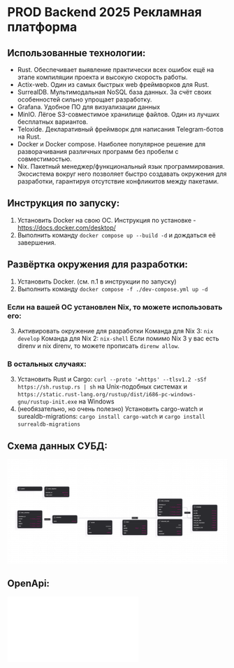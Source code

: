 # PROD Backend 2025 Рекламная платформа 

## Использованные технологии: 
- Rust. Обеспечивает выявление практически всех ошибок ещё на этапе компиляции проекта и высокую скорость работы.
- Actix-web. Один из самых быстрых web фреймворков для Rust. 
- SurrealDB. Мультимодальная NoSQL база данных. За счёт своих особенностей сильно упрощает разработку.
- Grafana. Удобное ПО для визуализации данных
- MinIO. Лёгое S3-совместимое хранилище файлов. Один из лучших бесплатных вариантов.
- Teloxide. Декларативный фреймворк для написания Telegram-ботов на Rust. 
- Docker и Docker compose. Наиболее популярное решение для разворачивания различных программ без пробелм с совместимостью.
- Nix. Пакетный менеджер/функциональный язык программирования. Экосистема вокруг него позволяет быстро создавать окружения для разработки, гарантируя отсутствие конфликитов между пакетами.

## Инструкция по запуску:
1. Установить Docker на свою ОС. Инструкция по установке - https://docs.docker.com/desktop/
2. Выполнить команду `docker compose up --build -d` и дождаться её завершения.

## Развёртка окружения для разработки:
1. Установить Docker. (см. п.1 в инструкции по запуску)
2. Выполнить команду `docker compose -f ./dev-compose.yml up -d`
### Если на вашей ОС установлен Nix, то можете использовать его:
3. Активировать окружение для разработки
Команда для Nix 3: `nix develop`
Команда для Nix 2: `nix-shell`
Если помимо Nix 3 у вас есть direnv и nix direnv, то можете прописать `direnw allow`.

### В остальных случаях:
3. Установить Rust и Cargo: `curl --proto '=https' --tlsv1.2 -sSf https://sh.rustup.rs | sh` на Unix-подобных системах и `https://static.rust-lang.org/rustup/dist/i686-pc-windows-gnu/rustup-init.exe` на Windows
4. (необязательно, но очень полезно) Установить cargo-watch и surealdb-migrations: `cargo install cargo-watch` и `cargo install surrealdb-migrations`

## Схема данных СУБД:
![схема](./assets/snapshot.png)

## OpenApi:
![openapi](./assets/openapi.json)

